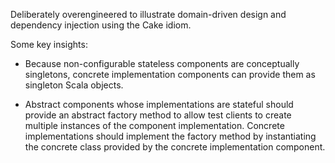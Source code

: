 Deliberately overengineered to illustrate domain-driven design and 
dependency injection using the Cake idiom.

Some key insights:

- Because non-configurable stateless components are conceptually
  singletons, concrete implementation components can provide them as
  singleton Scala objects.
  
- Abstract components whose implementations are stateful should
  provide an abstract factory method to allow test clients to create
  multiple instances of the component implementation. Concrete
  implementations should implement the factory method by instantiating
  the concrete class provided by the concrete implementation
  component.
